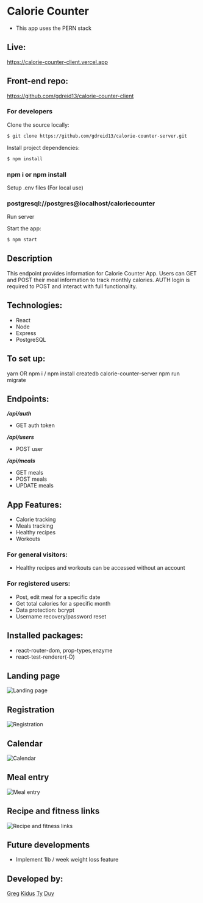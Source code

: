 # Calorie Counter
* This app uses the PERN stack
## Live: 
https://calorie-counter-client.vercel.app

## Front-end repo:
https://github.com/gdreid13/calorie-counter-client

### For developers
Clone the source locally:

```sh
$ git clone https://github.com/gdreid13/calorie-counter-server.git
```

Install project dependencies:

```sh
$ npm install
```
### npm i or npm install
Setup .env files (For local use)

### postgresql://postgres@localhost/caloriecounter
Run server

Start the app:

```sh
$ npm start
```

## Description
This endpoint provides information for Calorie Counter App.  Users can GET
and POST their meal information to track monthly calories.  AUTH login is required to POST and interact with full functionality.

## Technologies:
* React
* Node
* Express
* PostgreSQL

## To set up:
yarn OR npm i / npm install
createdb calorie-counter-server
npm run migrate

## Endpoints:
***/api/auth***
* GET auth token

***/api/users***
* POST user

***/api/meals***
* GET meals
* POST meals
* UPDATE meals


## App Features:
* Calorie tracking
* Meals tracking
* Healthy recipes
* Workouts

### For general visitors: 
* Healthy recipes and workouts can be accessed without an account

### For registered users:
* Post, edit meal for a specific date
* Get total calories for a specific month
* Data protection: bcrypt
* Username recovery/password reset

## Installed packages:
* react-router-dom, prop-types,enzyme
* react-test-renderer(-D)

## Landing page
![Landing page](https://github.com/gdreid13/calorie-counter-client/blob/master/screenshots/dashboard.JPG)

## Registration
![Registration](https://github.com/gdreid13/calorie-counter-client/blob/master/screenshots/register.JPG)

## Calendar
![Calendar](https://github.com/gdreid13/calorie-counter-client/blob/master/screenshots/register.JPG)

## Meal entry
![Meal entry](https://github.com/gdreid13/calorie-counter-client/blob/master/screenshots/mealentry.JPG)

## Recipe and fitness links
![Recipe and fitness links](https://github.com/gdreid13/calorie-counter-client/blob/master/screenshots/recipefitness.JPG)

## Future developments
* Implement 1lb / week weight loss feature


## Developed by:

[Greg](https://github.com/gdreid13)
[Kidus](https://github.com/KidusY)
[Ty](https://github.com/tyonek)
[Duy](https://github.com/DuyLuu90)
